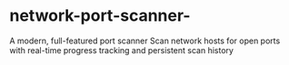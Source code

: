 # network-port-scanner-
A modern, full-featured port scanner  Scan network hosts for open ports with real-time progress tracking and persistent scan history
